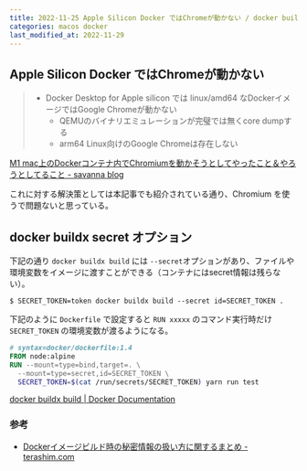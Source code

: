 ```yaml
---
title: 2022-11-25 Apple Silicon Docker ではChromeが動かない / docker buildx secret オプション
categories: macos docker
last_modified_at: 2022-11-29
---
```


## Apple Silicon Docker ではChromeが動かない

> - Docker Desktop for Apple silicon では linux/amd64 なDockerイメージではGoogle Chromeが動かない
>   - QEMUのバイナリエミュレーションが完璧では無くcore dumpする
>   - arm64 Linux向けのGoogle Chromeは存在しない

[M1 mac上のDockerコンテナ内でChromiumを動かそうとしてやったこと＆やろうとしてること - savanna blog](https://blog.savanna.io/entry/2021/12/06/182102)

これに対する解決策としては本記事でも紹介されている通り、Chromium を使うで問題ないと思っている。

## docker buildx secret オプション

下記の通り `docker buildx build` には `--secret`オプションがあり、ファイルや環境変数をイメージに渡すことができる（コンテナにはsecret情報は残らない）。

```console
$ SECRET_TOKEN=token docker buildx build --secret id=SECRET_TOKEN .
```

下記のように `Dockerfile` で設定すると `RUN xxxxx` のコマンド実行時だけ `SECRET_TOKEN` の環境変数が渡るようになる。

```dockerfile
# syntax=docker/dockerfile:1.4
FROM node:alpine
RUN --mount=type=bind,target=. \
  --mount=type=secret,id=SECRET_TOKEN \
  SECRET_TOKEN=$(cat /run/secrets/SECRET_TOKEN) yarn run test
```

[docker buildx build \| Docker Documentation](https://docs.docker.com/engine/reference/commandline/buildx_build/#secret)

### 参考

- [Dockerイメージビルド時の秘密情報の扱い方に関するまとめ - terashim.com](https://terashim.com/posts/docker-build-secret/#buildkit)
